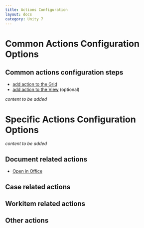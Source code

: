 ```yaml
---
title: Actions Configuration
layout: docs
category: Unity 7
---
```

# Common Actions Configuration Options

## Common actions configuration steps

- [add action to the Grid](grids.md#how-to-add-action-to-the-grid)
- [add action to the View](tags-list/views-tag/tab-action-set.md#how-to-add-action-to-the-view) (optional)

*content to be added*

# Specific Actions Configuration Options

*content to be added*

## Document related actions

- [Open in Office](../configuration/actions/open-in-office.md)

## Case related actions

## Workitem related actions

## Other actions

